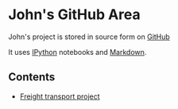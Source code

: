 John's GitHub Area
====
John's project is stored in source form on [GitHub](https://github.com/peterwilliams97/john)

It uses [IPython](http://ipython.org/) notebooks and [Markdown](http://daringfireball.net/projects/markdown/).

Contents
-----

* [Freight transport project](http://nbviewer.ipython.org/urls/raw.github.com/peterwilliams97/john/master/freight_transport_project.ipynb)



